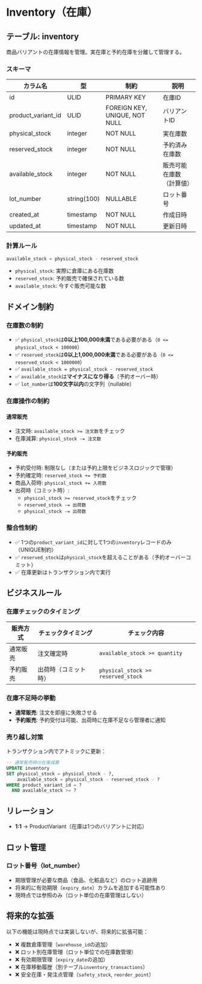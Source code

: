 # Inventory（在庫）

## テーブル: inventory

商品バリアントの在庫情報を管理。実在庫と予約在庫を分離して管理する。

### スキーマ

| カラム名 | 型 | 制約 | 説明 |
|---------|-----|------|------|
| id | ULID | PRIMARY KEY | 在庫ID |
| product_variant_id | ULID | FOREIGN KEY, UNIQUE, NOT NULL | バリアントID |
| physical_stock | integer | NOT NULL | 実在庫数 |
| reserved_stock | integer | NOT NULL | 予約済み在庫数 |
| available_stock | integer | NOT NULL | 販売可能在庫数（計算値） |
| lot_number | string(100) | NULLABLE | ロット番号 |
| created_at | timestamp | NOT NULL | 作成日時 |
| updated_at | timestamp | NOT NULL | 更新日時 |

### 計算ルール

```typescript
available_stock = physical_stock - reserved_stock
```

- `physical_stock`: 実際に倉庫にある在庫数
- `reserved_stock`: 予約販売で確保されている数
- `available_stock`: 今すぐ販売可能な数

## ドメイン制約

### 在庫数の制約

- ✅ `physical_stock`は**0以上100,000未満**である必要がある（`0 <= physical_stock < 100000`）
- ✅ `reserved_stock`は**0以上1,000,000未満**である必要がある（`0 <= reserved_stock < 1000000`）
- ✅ `available_stock = physical_stock - reserved_stock`
- ✅ `available_stock`は**マイナスになり得る**（予約オーバー時）
- ✅ `lot_number`は**100文字以内**の文字列（nullable）

### 在庫操作の制約

#### 通常販売

- 注文時: `available_stock >= 注文数`をチェック
- 在庫減算: `physical_stock -= 注文数`

#### 予約販売

- 予約受付時: 制限なし（または予約上限をビジネスロジックで管理）
- 予約確定時: `reserved_stock += 予約数`
- 商品入荷時: `physical_stock += 入荷数`
- 出荷時（コミット時）:
  - `physical_stock >= reserved_stock`をチェック
  - `reserved_stock -= 出荷数`
  - `physical_stock -= 出荷数`

### 整合性制約

- ✅ 1つの`product_variant_id`に対して1つの`inventory`レコードのみ（UNIQUE制約）
- ✅ `reserved_stock`は`physical_stock`を超えることがある（予約オーバーコミット）
- ✅ 在庫更新はトランザクション内で実行

## ビジネスルール

### 在庫チェックのタイミング

| 販売方式 | チェックタイミング | チェック内容 |
|---------|------------------|------------|
| 通常販売 | 注文確定時 | `available_stock >= quantity` |
| 予約販売 | 出荷時（コミット時） | `physical_stock >= reserved_stock` |

### 在庫不足時の挙動

- **通常販売**: 注文を即座に失敗させる
- **予約販売**: 予約受付は可能、出荷時に在庫不足なら管理者に通知

### 売り越し対策

トランザクション内でアトミックに更新：

```sql
-- 通常販売時の在庫減算
UPDATE inventory 
SET physical_stock = physical_stock - ?, 
    available_stock = physical_stock - reserved_stock - ?
WHERE product_variant_id = ? 
  AND available_stock >= ?
```

## リレーション

- **1:1** → ProductVariant（在庫は1つのバリアントに対応）

## ロット管理

### ロット番号（lot_number）

- 期限管理が必要な商品（食品、化粧品など）のロット追跡用
- 将来的に有効期限（`expiry_date`）カラムを追加する可能性あり
- 現時点では参照のみ（ロット単位の在庫管理はしない）

## 将来的な拡張

以下の機能は現時点では実装しないが、将来的に拡張可能：

- ❌ 複数倉庫管理（`warehouse_id`の追加）
- ❌ ロット別在庫管理（ロット単位での在庫数管理）
- ❌ 有効期限管理（`expiry_date`の追加）
- ❌ 在庫移動履歴（別テーブル`inventory_transactions`）
- ❌ 安全在庫・発注点管理（`safety_stock`, `reorder_point`）
